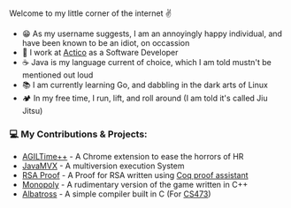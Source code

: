 Welcome to my little corner of the internet ✌ 

- 😁 As my username suggests, I am an annoyingly happy individual, and have been known to be an idiot, on occassion
- 💼 I work at [Actico](https://www.actico.com/#) as a Software Developer
- ☕ Java is my language current of choice, which I am told mustn't be mentioned out loud
- 📚 I am currently learning Go, and dabbling in the dark arts of Linux
- 🏕 In my free time, I run, lift, and roll around (I am told it's called Jiu Jitsu)

### 💻 My Contributions & Projects:
- [AGILTime++](https://github.com/meesha01/AGIL-Plus-Plus) - A Chrome extension to ease the horrors of HR
- [JavaMVX](https://github.com/bitslab/java-mvx) - A multiversion execution System
- [RSA Proof](https://github.com/thehappyidiot/coq_rsa_proof) - A Proof for RSA written using [Coq proof assistant](https://rocq-prover.org/)
- [Monopoly](https://github.com/thehappyidiot/Monopoly-graphics.h) - A rudimentary version of the game written in C++
- [Albatross](https://github.com/cs474-uic/cs473-f22-a5-meer2607) - A simple compiler built in C (For [CS473](https://cs474-uic.github.io/cs474-fall2021-site/))

